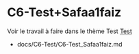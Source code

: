 
# C6-Test+Safaa1faiz
 

Voir le travail à faire dans le thème Test
[Test](https://github.com/solicoders/evaluation/issues/10)


- docs/C6-Test/C6-Test_Safaa1faiz.md 
 

